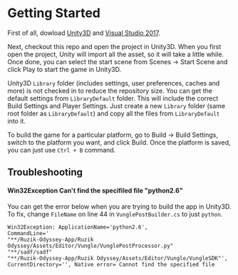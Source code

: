 # Getting Started

First of all, dowload [Unity3D](https://unity3d.com/get-unity/download) and [Visual Studio 2017](https://www.visualstudio.com/downloads/). 

Next, checkout this repo and open the project in Unity3D. When you first open the project, Unity will import all the asset, so it will take a little while. Once done, you can select the start scene from Scenes -> Start Scene and click Play to start the game in Unity3D.

Unity3D `Library` folder (includes settings, user preferences, caches and more) is not checked in to reduce the repository size. You can get the default settings from `LibraryDefault` folder. This will include the correct Build Settings and Player Settings. Just create a new `Library` folder (same root folder as `LibraryDefault`) and copy all the files from `LibraryDefault` into it.

To build the game for a particular platform, go to Build -> Build Settings, switch to the platform you want, and click Build. Once the platform is saved, you can just use `Ctrl + B` command.

## Troubleshooting

#### Win32Exception Can't find the specifiled file "python2.6"

You can get the error below when you are trying to build the app in Unity3D. To fix, change `FileName` on line 44 in `VunglePostBuilder.cs` to just `python`.

```
Win32Exception: ApplicationName='python2.6', 
CommandLine='
"**/Ruzik-Odyssey-App/Ruzik Odyssey/Assets/Editor/Vungle/VunglePostProcessor.py" 
"**/sadf/sadf" 
"**/Ruzik-Odyssey-App/Ruzik Odyssey/Assets/Editor/Vungle/VungleSDK"', 
CurrentDirectory='', Native error= Cannot find the specified file
```
